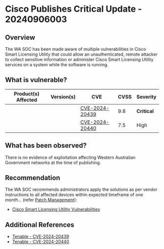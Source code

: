 # Cisco Publishes Critical Update - 20240906003

## Overview

The WA SOC has been made aware of multiple vulnerabilities in Cisco Smart Licensing Utility that could allow an unauthenticated, remote attacker to collect sensitive information or administer Cisco Smart Licensing Utility services on a system while the software is running.

## What is vulnerable?

| Product(s) Affected | Version(s) | CVE                                                               | CVSS | Severity     |
| ------------------- | ---------- | ----------------------------------------------------------------- | ---- | ------------ |
|                     |            | [CVE-2024-20439](https://nvd.nist.gov/vuln/detail/CVE-2024-20439) | 9.8  | **Critical** |
|                     |            | [CVE-2024-20440](https://nvd.nist.gov/vuln/detail/CVE-2024-20440) | 7.5  | High         |

## What has been observed?

There is no evidence of exploitation affecting Western Australian Government networks at the time of publishing.

## Recommendation

The WA SOC recommends administrators apply the solutions as per vendor instructions to all affected devices within expected timeframe of *one month...* (refer [Patch Management](../guidelines/patch-management.md)):

- [Cisco Smart Licensing Utility Vulnerabilities](https://sec.cloudapps.cisco.com/security/center/content/CiscoSecurityAdvisory/cisco-sa-cslu-7gHMzWmw)

## Additional References

- [Tenable - CVE-2024-20439](https://www.tenable.com/cve/CVE-2024-20439)
- [Tenable - CVE-2024-20440](https://www.tenable.com/cve/CVE-2024-20440)
